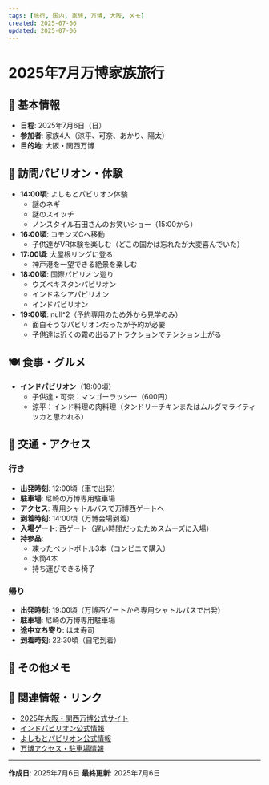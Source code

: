 ```yaml
---
tags: [旅行, 国内, 家族, 万博, 大阪, メモ]
created: 2025-07-06
updated: 2025-07-06
---
```


# 2025年7月万博家族旅行

## 📅 基本情報
- **日程**: 2025年7月6日（日）
- **参加者**: 家族4人（涼平、可奈、あかり、陽太）
- **目的地**: 大阪・関西万博

## 🎯 訪問パビリオン・体験

- **14:00頃**: よしもとパビリオン体験
  - 謎のネギ
  - 謎のスイッチ
  - ノンスタイル石田さんのお笑いショー（15:00から）
- **16:00頃**: コモンズCへ移動
  - 子供達がVR体験を楽しむ（どこの国かは忘れたが大変喜んでいた）
- **17:00頃**: 大屋根リングに登る
  - 神戸港を一望できる絶景を楽しむ
- **18:00頃**: 国際パビリオン巡り
  - ウズベキスタンパビリオン
  - インドネシアパビリオン
  - インドパビリオン
- **19:00頃**: null^2（予約専用のため外から見学のみ）
  - 面白そうなパビリオンだったが予約が必要
  - 子供達は近くの霧の出るアトラクションでテンション上がる

## 🍽️ 食事・グルメ

- **インドパビリオン**（18:00頃）
  - 子供達・可奈：マンゴーラッシー（600円）
  - 涼平：インド料理の肉料理（タンドリーチキンまたはムルグマライティッカと思われる）

## 🚗 交通・アクセス

### 行き
- **出発時刻**: 12:00頃（車で出発）
- **駐車場**: 尼崎の万博専用駐車場
- **アクセス**: 専用シャトルバスで万博西ゲートへ
- **到着時刻**: 14:00頃（万博会場到着）
- **入場ゲート**: 西ゲート（遅い時間だったためスムーズに入場）
- **持参品**: 
  - 凍ったペットボトル3本（コンビニで購入）
  - 水筒4本
  - 持ち運びできる椅子

### 帰り
- **出発時刻**: 19:00頃（万博西ゲートから専用シャトルバスで出発）
- **駐車場**: 尼崎の万博専用駐車場
- **途中立ち寄り**: はま寿司
- **到着時刻**: 22:30頃（自宅到着）


## 📝 その他メモ

## 🔗 関連情報・リンク

- [2025年大阪・関西万博公式サイト](https://www.expo2025.or.jp/)
- [インドパビリオン公式情報](https://www.expo2025.or.jp/overview/pavilion/type-b/india/)
- [よしもとパビリオン公式情報](https://www.expo2025.or.jp/overview/pavilion/type-a/yoshimoto/)
- [万博アクセス・駐車場情報](https://www.expo2025.or.jp/access/)

---
**作成日**: 2025年7月6日
**最終更新**: 2025年7月6日